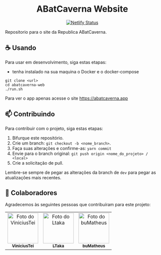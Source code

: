 <h1 align="center">ABatCaverna Website</h1>

<div align="center">
  
  [![Netlify Status](https://api.netlify.com/api/v1/badges/8a31f721-106f-4f21-9b5a-f4cda0060902/deploy-status)](https://app.netlify.com/sites/silly-albattani-9330a5/deploys)

</div>


Repositorio para o site da Republica ABatCaverna.

## ☕ Usando

Para usar em desenvolvimento, siga estas etapas:

- tenha instalado na sua maquina o Docker e o docker-compose

```
git clone <url>
cd abatcaverna-web
./run.sh
```

Para ver o app apenas acesse o site https://abatcaverna.app

## 📫 Contribuindo

Para contribuir com o projeto, siga estas etapas:

1. Bifurque este repositório.
2. Crie um branch: `git checkout -b <nome_branch>`.
3. Faça suas alterações e confirme-as: `yarn commit`
4. Envie para o branch original: `git push origin <nome_do_projeto> / <local>`
5. Crie a solicitação de pull.

Lembre-se sempre de pegar as alterações da branch de `dev` para pegar as atualizações mais recentes.

## 🤝 Colaboradores

Agradecemos às seguintes pessoas que contribuíram para este projeto:

<table>
  <tr>
    <td align="center">
      <a href="#">
        <img src="https://github.com/ViniciusTei.png" width="100px;" alt="Foto do ViniciusTei"/><br>
        <sub>
          <b>ViniciusTei</b>
        </sub>
      </a>
    </td>
    <td align="center">
      <a href="#">
        <img src="https://github.com/LTaka.png" width="100px;" alt="Foto do Ltaka"/><br>
        <sub>
          <b>LTaka</b>
        </sub>
      </a>
    </td>
    <td align="center">
      <a href="#">
        <img src="https://github.com/buMatheus.png" width="100px;" alt="Foto do buMatheus"/><br>
        <sub>
          <b>buMatheus</b>
        </sub>
      </a>
    </td>
  </tr>
</table>

